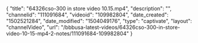 {
    "title": "64326cso-300 in store video  10.15.mp4",
    "description": "",
    "channelid": "111091684",
    "videoid": "109982804",
    "date_created": "1502521284",
    "date_modified": "1504049176",
    "type": "captivate",
    "layout": "channelVideo",
    "url": "\/bbbusa-latest-videos\/64326cso-300-in-store-video-10-15-mp4-2-notes\/111091684-109982804"
}
